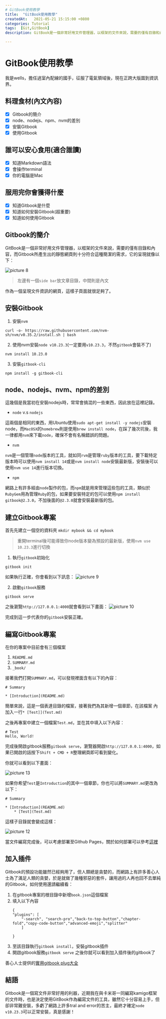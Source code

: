 ```yaml
---
# GitBook使用教學
title:  "GitBook使用教學"
createdAt:   2021-05-21 15:15:00 +0800
categories: Tutorial
tags:  [Git,GitBook]
description: GitBook是一個非常好用文件管理器，以框架的文件來說，需要的僅有目錄和內容，而Gitbook所產生出的靜態網頁則十分符合這種簡潔的需求。

---
```

# GitBook使用教學
我是wells，擔任過室內配線的國手，征服了電氣領域後，現在正跨大版圖到資訊界。

## 料理食材(內文內容)
- [X] Gitbook的簡介
- [X] node、nodejs、npm、nvm的差別
- [X] 安裝Gitbook
- [X] 使用Gitbook

## 誰可以安心食用(適合誰讀)
- [X] 知道Markdown語法
- [X] 會操作terminal
- [X] 你的電腦是Mac

## 服用完你會獲得什麼
- [X] 知道Gitbook是什麼
- [X] 知道如何安裝Gitbook(超重要)
- [X] 知道如何使用Gitbook

## Gitbook的簡介
GitBook是一個非常好用文件管理器，以框架的文件來說，需要的僅有目錄和內容，而Gitbook所產生出的靜態網頁則十分符合這種簡潔的需求，它的呈現就像以下：

![picture 8](2021-05-21-GitBook使用教學-43dd8d1ed4c1ad4d72422fa8065a322bc339ea3cea0b0360c4818e64767490d3.png)

> 左邊有一個`side bar`放文章目錄，中間則是內文

作為一個呈現文件資訊的網頁，這樣子頁面就很足夠了。

## 安裝Gitbook
1. 安裝`nvm`
```
curl -o- https://raw.githubusercontent.com/nvm-sh/nvm/v0.35.2/install.sh | bash
```

2. 使用nvm安裝`node v10.23.3`(一定要用`v10.23.3`，不然`gitbook`會裝不了)
```
nvm install 10.23.0
```

3. 安裝`gitbook-cli`
```
npm install -g gitbook-cli
```

## node、nodejs、nvm、npm的差別
這幾個是我當初在安裝nodejs時，常常會搞混的一些東西，因此放在這裡記錄。
- `node` v.s `nodejs`

這兩個是相同的東西，用Ubuntu使用`sudo apt-get install -y nodejs`安裝node，而`MacOSX`的`homebrew`則是使用`brew install node`，在踩了幾次坑後，我一律都用`nvm`來下載`node`，確保不會有名稱錯誤的問題。
- `nvm`

`nvm`是一個管理`node`版本的工具，就如同`rvm`是管理`ruby`版本的工具，要下載特定版本時可以使用`nvm install 14`或是`nvm install node`安裝最新版，安裝後可以使用`nvm use 14`進行版本切換。
- `npm`

網路上有許多經由`node`製作的包，而`npm`就是用來管理這些包的工具，類似於`RubyGem`用為管理`Ruby`的包，如果要安裝特定的包可以使用`npm install gitbook@2.3.0`，不加後面的`@2.3.0`就會安裝最新版的包。

## 建立Gitbook專案
首先先建立一個空的資料夾
`mkdir mybook && cd mybook`
> 重開terminal後可能導致你node版本變為預設的最新版，使用`nvm use 10.23.3`進行切換

1. 執行`gitbook`初始化
```
gitbook init
```
如果執行正確，你會看到以下訊息：
![picture 9](2021-05-21-GitBook使用教學-b142ea47c5c04805751821a326a1cadd7359daaaadcaf2b2b76225c9dcf372d6.png)

2. 啟動`gitbook`服務
```
gitbook serve
```
之後瀏覽`http://127.0.0.1:4000`就會看到以下畫面：
![picture 10](2021-05-21-GitBook使用教學-c978a0f71d88fa62c9fde1fba2c11739a99cca253fe27c38f0f27a4e8557c11f.png)

完成到這一步代表你的`gitbook`安裝正確。

## 編寫Gitbook專案
在你的專案中目前會有三個檔案
1. `README.md`
2. `SUMMARY.md`
3. `_book/`

接著我們打開`SUMMARY.md`，可以發現裡面含有以下的內容：
```
# Summary

* [Introduction](README.md)
```
簡單來說，這是一個表達目錄的檔案，接著我們為其新增一個章節，在該檔案 內加入一行`* [Test]](Test.md)`

之後再專案中建立一個檔案`Test.md`，並在其中填入以下內容：
```
# Test
Hello, World!
```

完成後開啟gitbook服務`gitbook serve`，瀏覽器開啟`http://127.0.0.1:4000`，如果已開啟的話按下`Shift + CMD + R`整理網頁即可看到變化。

你就可以看到以下畫面：

![picture 13](2021-05-21-GitBook使用教學-5ff84d62a4d9fa9880bcaab2512dc39c7b1781cbdc87f796382cdc5059772f91.png)


如果你希望`Test`是`Introduction`的其中一個章節，你也可以將`SUMMARY.md`更改為以下：
```
# Summary

* [Introduction](README.md)
    * [Test](Test.md)
```
這樣子目錄就會變成這樣：

![picture 12](2021-05-21-GitBook使用教學-864f8f4bc47bcf5a94e7d40b43439be32e222e323ab578dee7f85120c3c793e6.png)

當文件編寫完成後，可以考慮部署至Github Pages，關於如何部署可以參考[這裡](https://blog.wells.tw/posts/使用Jekyll自架部落格/#部署到github-page)

## 加入插件
Gitbook的預設功能雖然已經夠用了，但人類總是貪婪的，而網路上有許多善心人士為了滿足人類的貪婪，於是就做了幾種邪惡的套件，讓用過的人再也回不去單純的Gitbook，如何使用還請繼續看：

1. 在gitbook專案的根目錄中新增`book.json`這個檔案
2. 填入以下內容
    ```
    {
    "plugins": [
        "-search", "search-pro","back-to-top-button","chapter-fold","copy-code-button","advanced-emoji","splitter"
        ]

    }
    ```
3. 至該目錄執行`gitbook install`，安裝gitbook插件
4. 開啟gitbook服務`gitbook serve`
之後你就可以看到加入插件後的gitbook了

善心人士提供的[實用gitbook plug大全](https://www.twblogs.net/a/5c4adfd0bd9eee6e7d81cb9e)

## 結語
Gitbook是一個寫文件非常好用的利器，近期我在與卡米哥一同編寫kamigo框架的文件時，也是決定使用GitBook作為編寫文件的工具，雖然它十分容易上手，但卻非常難安裝，多虧了網路上許多tral and error的苦主，最終才確定`node v10.23.3`可以正常安裝，真是感謝！
